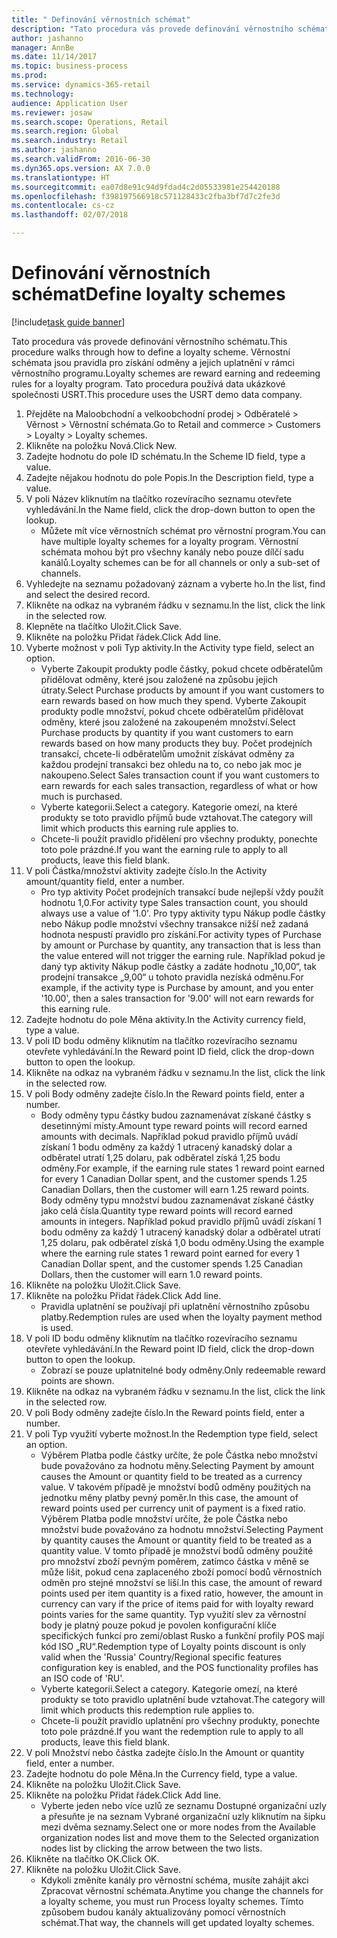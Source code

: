 ```yaml
--- 
title: " Definování věrnostních schémat"
description: "Tato procedura vás provede definování věrnostního schématu."
author: jashanno
manager: AnnBe
ms.date: 11/14/2017
ms.topic: business-process
ms.prod: 
ms.service: dynamics-365-retail
ms.technology: 
audience: Application User
ms.reviewer: josaw
ms.search.scope: Operations, Retail
ms.search.region: Global
ms.search.industry: Retail
ms.author: jashanno
ms.search.validFrom: 2016-06-30
ms.dyn365.ops.version: AX 7.0.0
ms.translationtype: HT
ms.sourcegitcommit: ea07d8e91c94d9fdad4c2d05533981e254420188
ms.openlocfilehash: f398197566918c571128433c2fba3bf7d7c2fe3d
ms.contentlocale: cs-cz
ms.lasthandoff: 02/07/2018

---
```


# <a name="define-loyalty-schemes"></a><span data-ttu-id="adc6a-103"> Definování věrnostních schémat</span><span class="sxs-lookup"><span data-stu-id="adc6a-103">Define loyalty schemes</span></span>

[!include[task guide banner](../includes/task-guide-banner.md)]

<span data-ttu-id="adc6a-104">Tato procedura vás provede definování věrnostního schématu.</span><span class="sxs-lookup"><span data-stu-id="adc6a-104">This procedure walks through how to define a loyalty scheme.</span></span> <span data-ttu-id="adc6a-105">Věrnostní schémata jsou pravidla pro získání odměny a jejich uplatnění v rámci věrnostního programu.</span><span class="sxs-lookup"><span data-stu-id="adc6a-105">Loyalty schemes are reward earning and redeeming rules for a loyalty program.</span></span> <span data-ttu-id="adc6a-106">Tato procedura používá data ukázkové společnosti USRT.</span><span class="sxs-lookup"><span data-stu-id="adc6a-106">This procedure uses the USRT demo data company.</span></span>

1. <span data-ttu-id="adc6a-107">Přejděte na Maloobchodní a velkoobchodní prodej > Odběratelé > Věrnost > Věrnostní schémata.</span><span class="sxs-lookup"><span data-stu-id="adc6a-107">Go to Retail and commerce > Customers > Loyalty > Loyalty schemes.</span></span>
2. <span data-ttu-id="adc6a-108">Klikněte na položku Nová.</span><span class="sxs-lookup"><span data-stu-id="adc6a-108">Click New.</span></span>
3. <span data-ttu-id="adc6a-109">Zadejte hodnotu do pole ID schématu.</span><span class="sxs-lookup"><span data-stu-id="adc6a-109">In the Scheme ID field, type a value.</span></span>
4. <span data-ttu-id="adc6a-110">Zadejte nějakou hodnotu do pole Popis.</span><span class="sxs-lookup"><span data-stu-id="adc6a-110">In the Description field, type a value.</span></span>
5. <span data-ttu-id="adc6a-111">V poli Název kliknutím na tlačítko rozevíracího seznamu otevřete vyhledávání.</span><span class="sxs-lookup"><span data-stu-id="adc6a-111">In the Name field, click the drop-down button to open the lookup.</span></span>
    * <span data-ttu-id="adc6a-112">Můžete mít více věrnostních schémat pro věrnostní program.</span><span class="sxs-lookup"><span data-stu-id="adc6a-112">You can have multiple loyalty schemes for a loyalty program.</span></span> <span data-ttu-id="adc6a-113">Věrnostní schémata mohou být pro všechny kanály nebo pouze dílčí sadu kanálů.</span><span class="sxs-lookup"><span data-stu-id="adc6a-113">Loyalty schemes can be for all channels or only a sub-set of channels.</span></span>  
6. <span data-ttu-id="adc6a-114">Vyhledejte na seznamu požadovaný záznam a vyberte ho.</span><span class="sxs-lookup"><span data-stu-id="adc6a-114">In the list, find and select the desired record.</span></span>
7. <span data-ttu-id="adc6a-115">Klikněte na odkaz na vybraném řádku v seznamu.</span><span class="sxs-lookup"><span data-stu-id="adc6a-115">In the list, click the link in the selected row.</span></span>
8. <span data-ttu-id="adc6a-116">Klepněte na tlačítko Uložit.</span><span class="sxs-lookup"><span data-stu-id="adc6a-116">Click Save.</span></span>
9. <span data-ttu-id="adc6a-117">Klikněte na položku Přidat řádek.</span><span class="sxs-lookup"><span data-stu-id="adc6a-117">Click Add line.</span></span>
10. <span data-ttu-id="adc6a-118">Vyberte možnost v poli Typ aktivity.</span><span class="sxs-lookup"><span data-stu-id="adc6a-118">In the Activity type field, select an option.</span></span>
    * <span data-ttu-id="adc6a-119">Vyberte Zakoupit produkty podle částky, pokud chcete odběratelům přidělovat odměny, které jsou založené na způsobu jejich útraty.</span><span class="sxs-lookup"><span data-stu-id="adc6a-119">Select Purchase products by amount if you want customers to earn rewards based on how much they spend.</span></span> <span data-ttu-id="adc6a-120">Vyberte Zakoupit produkty podle množství, pokud chcete odběratelům přidělovat odměny, které jsou založené na zakoupeném množství.</span><span class="sxs-lookup"><span data-stu-id="adc6a-120">Select Purchase products by quantity if you want customers to earn rewards based on how many products they buy.</span></span>  <span data-ttu-id="adc6a-121">Počet prodejních transakcí, chcete-li odběratelům umožnit získávat odměny za každou prodejní transakci bez ohledu na to, co nebo jak moc je nakoupeno.</span><span class="sxs-lookup"><span data-stu-id="adc6a-121">Select Sales transaction count if you want customers to earn rewards for each sales transaction, regardless of what or how much is purchased.</span></span>  
    * <span data-ttu-id="adc6a-122">Vyberte kategorii.</span><span class="sxs-lookup"><span data-stu-id="adc6a-122">Select a category.</span></span> <span data-ttu-id="adc6a-123">Kategorie omezí, na které produkty se toto pravidlo příjmů bude vztahovat.</span><span class="sxs-lookup"><span data-stu-id="adc6a-123">The category will limit which products this earning rule applies to.</span></span>  
    * <span data-ttu-id="adc6a-124">Chcete-li použít pravidlo přidělení pro všechny produkty, ponechte toto pole prázdné.</span><span class="sxs-lookup"><span data-stu-id="adc6a-124">If you want the earning rule to apply to all products, leave this field blank.</span></span>  
11. <span data-ttu-id="adc6a-125">V poli Částka/množství aktivity zadejte číslo.</span><span class="sxs-lookup"><span data-stu-id="adc6a-125">In the Activity amount/quantity field, enter a number.</span></span>
    *  <span data-ttu-id="adc6a-126">Pro typ aktivity Počet prodejních transakcí bude nejlepší vždy použít hodnotu 1,0.</span><span class="sxs-lookup"><span data-stu-id="adc6a-126">For activity type Sales transaction count, you should always use a value of '1.0'.</span></span> <span data-ttu-id="adc6a-127">Pro typy aktivity typu Nákup podle částky nebo Nákup podle množství všechny transakce nižší než zadaná hodnota nespustí pravidlo pro získání.</span><span class="sxs-lookup"><span data-stu-id="adc6a-127">For activity types of Purchase by amount or Purchase by quantity, any transaction that is less than the value entered will not trigger the earning rule.</span></span> <span data-ttu-id="adc6a-128">Například pokud je daný typ aktivity Nákup podle částky a zadáte hodnotu „10,00“, tak prodejní transakce „9,00“ u tohoto pravidla nezíská odměnu.</span><span class="sxs-lookup"><span data-stu-id="adc6a-128">For example, if the activity type is Purchase by amount, and you enter '10.00', then a sales transaction for '9.00' will not earn rewards for this earning rule.</span></span>  
12. <span data-ttu-id="adc6a-129">Zadejte hodnotu do pole Měna aktivity.</span><span class="sxs-lookup"><span data-stu-id="adc6a-129">In the Activity currency field, type a value.</span></span>
13. <span data-ttu-id="adc6a-130">V poli ID bodu odměny kliknutím na tlačítko rozevíracího seznamu otevřete vyhledávání.</span><span class="sxs-lookup"><span data-stu-id="adc6a-130">In the Reward point ID field, click the drop-down button to open the lookup.</span></span>
14. <span data-ttu-id="adc6a-131">Klikněte na odkaz na vybraném řádku v seznamu.</span><span class="sxs-lookup"><span data-stu-id="adc6a-131">In the list, click the link in the selected row.</span></span>
15. <span data-ttu-id="adc6a-132">V poli Body odměny zadejte číslo.</span><span class="sxs-lookup"><span data-stu-id="adc6a-132">In the Reward points field, enter a number.</span></span>
    * <span data-ttu-id="adc6a-133">Body odměny typu částky budou zaznamenávat získané částky s desetinnými místy.</span><span class="sxs-lookup"><span data-stu-id="adc6a-133">Amount type reward points will record earned amounts with decimals.</span></span> <span data-ttu-id="adc6a-134">Například pokud pravidlo příjmů uvádí získaní 1 bodu odměny za každý 1 utracený kanadský dolar a odběratel utratí 1,25 dolaru, pak odběratel získá 1,25 bodu odměny.</span><span class="sxs-lookup"><span data-stu-id="adc6a-134">For example, if the earning rule states 1 reward point earned for every 1 Canadian Dollar spent, and the customer spends 1.25 Canadian Dollars, then the customer will earn 1.25 reward points.</span></span> <span data-ttu-id="adc6a-135">Body odměny typu množství budou zaznamenávat získané částky jako celá čísla.</span><span class="sxs-lookup"><span data-stu-id="adc6a-135">Quantity type reward points will record earned amounts in integers.</span></span> <span data-ttu-id="adc6a-136">Například pokud pravidlo příjmů uvádí získaní 1 bodu odměny za každý 1 utracený kanadský dolar a odběratel utratí 1,25 dolaru, pak odběratel získá 1,0 bodu odměny.</span><span class="sxs-lookup"><span data-stu-id="adc6a-136">Using the example where the earning rule states 1 reward point earned for every 1 Canadian Dollar spent, and the customer spends 1.25 Canadian Dollars, then the customer will earn 1.0 reward points.</span></span>  
16. <span data-ttu-id="adc6a-137">Klikněte na položku Uložit.</span><span class="sxs-lookup"><span data-stu-id="adc6a-137">Click Save.</span></span>
17. <span data-ttu-id="adc6a-138">Klikněte na položku Přidat řádek.</span><span class="sxs-lookup"><span data-stu-id="adc6a-138">Click Add line.</span></span>
    * <span data-ttu-id="adc6a-139">Pravidla uplatnění se používají při uplatnění věrnostního způsobu platby.</span><span class="sxs-lookup"><span data-stu-id="adc6a-139">Redemption rules are used when the loyalty payment method is used.</span></span>  
18. <span data-ttu-id="adc6a-140">V poli ID bodu odměny kliknutím na tlačítko rozevíracího seznamu otevřete vyhledávání.</span><span class="sxs-lookup"><span data-stu-id="adc6a-140">In the Reward point ID field, click the drop-down button to open the lookup.</span></span>
    * <span data-ttu-id="adc6a-141">Zobrazí se pouze uplatnitelné body odměny.</span><span class="sxs-lookup"><span data-stu-id="adc6a-141">Only redeemable reward points are shown.</span></span>  
19. <span data-ttu-id="adc6a-142">Klikněte na odkaz na vybraném řádku v seznamu.</span><span class="sxs-lookup"><span data-stu-id="adc6a-142">In the list, click the link in the selected row.</span></span>
20. <span data-ttu-id="adc6a-143">V poli Body odměny zadejte číslo.</span><span class="sxs-lookup"><span data-stu-id="adc6a-143">In the Reward points field, enter a number.</span></span>
21. <span data-ttu-id="adc6a-144">V poli Typ využití vyberte možnost.</span><span class="sxs-lookup"><span data-stu-id="adc6a-144">In the Redemption type field, select an option.</span></span>
    * <span data-ttu-id="adc6a-145">Výběrem Platba podle částky určíte, že pole Částka nebo množství bude považováno za hodnotu měny.</span><span class="sxs-lookup"><span data-stu-id="adc6a-145">Selecting Payment by amount causes the Amount or quantity field to be treated as a currency value.</span></span> <span data-ttu-id="adc6a-146">V takovém případě je množství bodů odměny použitých na jednotku měny platby pevný poměr.</span><span class="sxs-lookup"><span data-stu-id="adc6a-146">In this case, the amount of reward points used per currency unit of payment is a fixed ratio.</span></span> <span data-ttu-id="adc6a-147">Výběrem Platba podle množství určíte, že pole Částka nebo množství bude považováno za hodnotu množství.</span><span class="sxs-lookup"><span data-stu-id="adc6a-147">Selecting Payment by quantity causes the Amount or quantity field to be treated as a quantity value.</span></span> <span data-ttu-id="adc6a-148">V tomto případě je množství bodů odměny použité pro množství zboží pevným poměrem, zatímco částka v měně se může lišit, pokud cena zaplaceného zboží pomocí bodů věrnostních odměn pro stejné množství se liší.</span><span class="sxs-lookup"><span data-stu-id="adc6a-148">In this case, the amount of reward points used per item quantity is a fixed ratio, however, the amount in currency can vary if the price of items paid for with loyalty reward points varies for the same quantity.</span></span> <span data-ttu-id="adc6a-149">Typ využití slev za věrnostní body je platný pouze pokud je povolen konfigurační klíče specifických funkcí pro zemi/oblast Rusko a funkční profily POS mají kód ISO „RU“.</span><span class="sxs-lookup"><span data-stu-id="adc6a-149">Redemption type of Loyalty points discount is only valid when the 'Russia' Country/Regional specific features configuration key is enabled, and the POS functionality profiles has an ISO code of 'RU'.</span></span>  
    * <span data-ttu-id="adc6a-150">Vyberte kategorii.</span><span class="sxs-lookup"><span data-stu-id="adc6a-150">Select a category.</span></span> <span data-ttu-id="adc6a-151">Kategorie omezí, na které produkty se toto pravidlo uplatnění bude vztahovat.</span><span class="sxs-lookup"><span data-stu-id="adc6a-151">The category will limit which products this redemption rule applies to.</span></span>  
    * <span data-ttu-id="adc6a-152">Chcete-li použít pravidlo uplatnění pro všechny produkty, ponechte toto pole prázdné.</span><span class="sxs-lookup"><span data-stu-id="adc6a-152">If you want the redemption rule to apply to all products, leave this field blank.</span></span>  
22. <span data-ttu-id="adc6a-153">V poli Množství nebo částka zadejte číslo.</span><span class="sxs-lookup"><span data-stu-id="adc6a-153">In the Amount or quantity field, enter a number.</span></span>
23. <span data-ttu-id="adc6a-154">Zadejte hodnotu do pole Měna.</span><span class="sxs-lookup"><span data-stu-id="adc6a-154">In the Currency field, type a value.</span></span>
24. <span data-ttu-id="adc6a-155">Klikněte na položku Uložit.</span><span class="sxs-lookup"><span data-stu-id="adc6a-155">Click Save.</span></span>
25. <span data-ttu-id="adc6a-156">Klikněte na položku Přidat řádek.</span><span class="sxs-lookup"><span data-stu-id="adc6a-156">Click Add line.</span></span>
    * <span data-ttu-id="adc6a-157">Vyberte jeden nebo více uzlů ze seznamu Dostupné organizační uzly a přesuňte je na seznam Vybrané organizační uzly kliknutím na šipku mezi dvěma seznamy.</span><span class="sxs-lookup"><span data-stu-id="adc6a-157">Select one or more nodes from the Available organization nodes list and move them to the Selected organization nodes list by clicking the arrow between the two lists.</span></span>  
26. <span data-ttu-id="adc6a-158">Klikněte na tlačítko OK.</span><span class="sxs-lookup"><span data-stu-id="adc6a-158">Click OK.</span></span>
27. <span data-ttu-id="adc6a-159">Klikněte na položku Uložit.</span><span class="sxs-lookup"><span data-stu-id="adc6a-159">Click Save.</span></span>
    * <span data-ttu-id="adc6a-160">Kdykoli změníte kanály pro věrnostní schéma, musíte zahájit akci Zpracovat věrnostní schémata.</span><span class="sxs-lookup"><span data-stu-id="adc6a-160">Anytime you change the channels for a loyalty scheme, you must run Process loyalty schemes.</span></span> <span data-ttu-id="adc6a-161">Tímto způsobem budou kanály aktualizovány pomocí věrnostních schémat.</span><span class="sxs-lookup"><span data-stu-id="adc6a-161">That way, the channels will get updated loyalty schemes.</span></span>  


